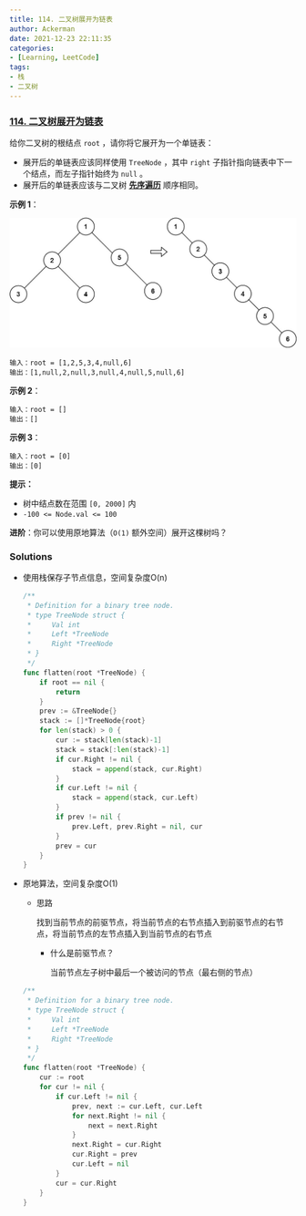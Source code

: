 ```yaml
---
title: 114. 二叉树展开为链表
author: Ackerman
date: 2021-12-23 22:11:35
categories:
- [Learning, LeetCode]
tags:
- 栈
- 二叉树
---
```


### [114. 二叉树展开为链表](https://leetcode-cn.com/problems/flatten-binary-tree-to-linked-list/)

给你二叉树的根结点 `root` ，请你将它展开为一个单链表：

- 展开后的单链表应该同样使用 `TreeNode` ，其中 `right` 子指针指向链表中下一个结点，而左子指针始终为 `null` 。
- 展开后的单链表应该与二叉树 [**先序遍历**](https://baike.baidu.com/item/先序遍历/6442839?fr=aladdin) 顺序相同。

<!-- more -->

**示例 1**：

![img](114.flatten-binary-tree-to-linked-list/flaten.jpg)

```
输入：root = [1,2,5,3,4,null,6]
输出：[1,null,2,null,3,null,4,null,5,null,6]
```

**示例 2**：

```
输入：root = []
输出：[]
```

**示例 3**：

```
输入：root = [0]
输出：[0]
```

 

**提示：**

- 树中结点数在范围 `[0, 2000]` 内
- `-100 <= Node.val <= 100`

 

**进阶**：你可以使用原地算法（`O(1)` 额外空间）展开这棵树吗？



### Solutions 

- 使用栈保存子节点信息，空间复杂度O(n)

  ```go
  /**
   * Definition for a binary tree node.
   * type TreeNode struct {
   *     Val int
   *     Left *TreeNode
   *     Right *TreeNode
   * }
   */
  func flatten(root *TreeNode) {
      if root == nil {
          return
      }
      prev := &TreeNode{}
      stack := []*TreeNode{root}
      for len(stack) > 0 {
          cur := stack[len(stack)-1]
          stack = stack[:len(stack)-1]
          if cur.Right != nil {
              stack = append(stack, cur.Right)
          }
          if cur.Left != nil {
              stack = append(stack, cur.Left)
          }
          if prev != nil {
              prev.Left, prev.Right = nil, cur
          }
          prev = cur
      }
  }
  ```

- 原地算法，空间复杂度O(1)

  - 思路

    找到当前节点的前驱节点，将当前节点的右节点插入到前驱节点的右节点，将当前节点的左节点插入到当前节点的右节点

    - 什么是前驱节点？

       当前节点左子树中最后一个被访问的节点（最右侧的节点）

  ```go
  /**
   * Definition for a binary tree node.
   * type TreeNode struct {
   *     Val int
   *     Left *TreeNode
   *     Right *TreeNode
   * }
   */
  func flatten(root *TreeNode) {
      cur := root
      for cur != nil {
          if cur.Left != nil {
              prev, next := cur.Left, cur.Left
              for next.Right != nil {
                  next = next.Right
              }
              next.Right = cur.Right
              cur.Right = prev
              cur.Left = nil
          }
          cur = cur.Right
      }
  }
  ```

  

